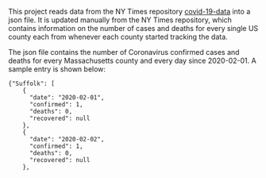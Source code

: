 This project reads data from the NY Times repository [covid-19-data](https://github.com/nytimes/covid-19-data/blob/master/README.md) into a json file. It is updated manually from the NY Times repository, which contains information on the number of cases and deaths for every single US county each from whenever each county started tracking the data.

The json file contains the number of Coronavirus confirmed cases and deaths for every Massachusetts county and every day since 2020-02-01. A sample entry is shown below:

```
{"Suffolk": [
    {
      "date": "2020-02-01",
      "confirmed": 1,
      "deaths": 0,
      "recovered": null
    },
    {
      "date": "2020-02-02",
      "confirmed": 1,
      "deaths": 0,
      "recovered": null
    },
```
